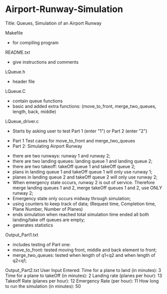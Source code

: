 # Airport-Runway-Simulation

Title:  Queues, Simulation of an Airport Runway

Makefile
- for compiling program

README.txt
- give instructions and comments

LQueue.h
- header file

LQueue.C
- contain queue functions
- basic and added extra functions: (move_to_front, merge_two_queues, length, back, middle)

LQueue_driver.c
- Starts by asking user to test Part 1 (enter "1") or Part 2 (enter "2")
* Part 1 Test cases for move_to_front and merge_two_queues
* Part 2:  Simulating Airport Runway
- there are two runways: runway 1 and runway 2;
- there are two landing queues: landing queue 1 and landing queue 2;
- there are two takeoff: takeOff queue 1 and takeOff queue 2;
- plans in landing queue 1 and takeOff queue 1 will only use runway 1;
- planes in landing queue 2 and takeOff queue 2 will only use runway 2;
- When emergency state occurs, runway 2 is out of service.  Therefore merge landing queues 1 and 2, merge takeOff queues 1 and 2, use ONLY runway 2;
- Emergency state only occurs midway through simulation;
- using counters to keep track of data;  (Request time, Completion time, Plane Number, Number of Planes)
- ends simulation when reached total simulation time ended all both landing/take off queues are empty;
- generates statistics

Output_Part1.txt
- includes testing of Part one:
- move_to_front: tested moving front, middle and back element to front;
- merge_two_queues: tested when length of q1<q2 and when length of q2<q1;

Output_Part2.txt
User Input Entered:
   Time for a plane to land (in minutes): 3
   Time for a plane to takeOff (in minutes): 2
   Landing rate (planes per hour): 13
   Takeoff Rate (planes per hour): 12
   Emergency Rate (per hour): 11
   How long to run the simulation (in minutes): 50
